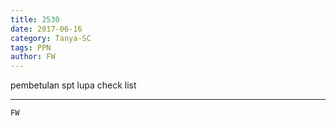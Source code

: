 ```yaml
---
title: 2530
date: 2017-06-16
category: Tanya-SC
tags: PPN
author: FW
---
```


pembetulan spt lupa check list

---



`FW`
